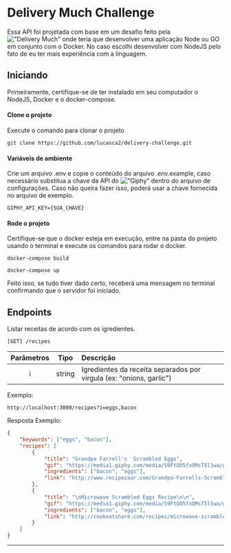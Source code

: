 # Delivery Much Challenge
Essa API foi projetada com base em um desafio feito pela !["Delivery Much"](https://www.deliverymuch.com.br/) onde teria que desenvolver uma aplicação Node ou GO em conjunto com o Docker. No caso escolhi desenvolver com NodeJS pelo fato de eu ter mais experiência com a linguagem. 

## Iniciando
Primeiramente, certifique-se de ter instalado em seu computador o NodeJS, Docker e o docker-compose.

#### Clone o projeto

Execute o comando para clonar o projeto
```
git clone https://github.com/lucasca2/delivery-challenge.git
```

#### Variáveis de ambiente
Crie um arquivo .env e copie o conteúdo do arquivo .env.example, caso necessário substitua a chave da API do !["Giphy"](https://developers.giphy.com/) dentro do arquivo de configurações.
Caso não queira fazer isso, poderá usar a chave fornecida no arquivo de exemplo.
```
GIPHY_API_KEY={SUA_CHAVE}
```

#### Rode o projeto
Certifique-se que o docker esteja em execução, entre na pasta do projeto usando o terminal e execute os comandos para rodar o docker.
```
docker-compose build
```
```
docker-compose up
```
Feito isso, se tudo tiver dado certo, receberá uma mensagem no terminal confirmando que o servidor foi iniciado.

## Endpoints

Listar receitas de acordo com os igredientes.

```[GET] /recipes```

Parâmetros   | Tipo    | Descrição
:-----------:|:-------:|:---------
i            | string  | Igredientes da receita separados por virgula (ex: "onions, garlic")

Exemplo:
```
http://localhost:3000/recipes?i=eggs,bacon
```
Resposta Exemplo:
```json
{
    "keywords": ["eggs", "bacon"],
    "recipes": [
        {
            "title": "Grandpa Farrell's  Scrambled Eggs",
            "gif": "https://media1.giphy.com/media/S9FtQO5fxOMsT5l1wa/giphy.gif?cid=d91fb301gt7y2vntid9d4rjly6t7cwr1ynonqkvhi3796jwd&rid=giphy.gif",
            "ingredients": ["bacon", "eggs"],
            "link": "http://www.recipezaar.com/Grandpa-Farrells-Scrambled-Eggs-123977"
        },
        {
            "title": "\nMicrowave Scrambled Eggs Recipe\n\n",
            "gif": "https://media1.giphy.com/media/S9FtQO5fxOMsT5l1wa/giphy.gif?cid=d91fb301so5rkoc0juc9ldx0xp3wdrgmscife7qrh5g4s2mm&rid=giphy.gif",
            "ingredients": ["bacon", "eggs"],
            "link": "http://cookeatshare.com/recipes/microwave-scrambled-eggs-30382"
        }
    ]
}
```
---



